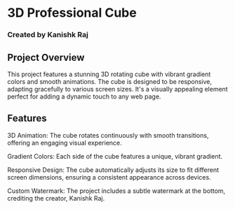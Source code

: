 # 3D Professional Cube
### Created by Kanishk Raj

## Project Overview
This project features a stunning 3D rotating cube with vibrant gradient colors and smooth animations. The cube is designed to be responsive, adapting gracefully to various screen sizes. It's a visually appealing element perfect for adding a dynamic touch to any web page.

## Features
3D Animation: The cube rotates continuously with smooth transitions, offering an engaging visual experience.

Gradient Colors: Each side of the cube features a unique, vibrant gradient.

Responsive Design: The cube automatically adjusts its size to fit different screen dimensions, ensuring a consistent appearance across devices.

Custom Watermark: The project includes a subtle watermark at the bottom, crediting the creator, Kanishk Raj.

